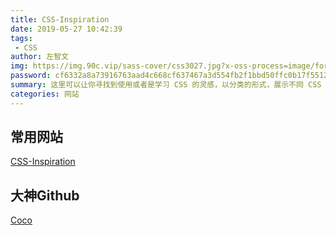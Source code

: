 ```yaml
---
title: CSS-Inspiration
date: 2019-05-27 10:42:39
tags:
 - CSS
author: 左智文
img: https://img.90c.vip/sass-cover/css3027.jpg?x-oss-process=image/format,webp
password: cf6332a8a73916763aad4c668cf637467a3d554fb2f1bbd50ffc0b17f55129bc
summary: 这里可以让你寻找到使用或者是学习 CSS 的灵感，以分类的形式，展示不同 CSS 属性。
categories: 网站
---
```


## 常用网站

[CSS-Inspiration](https://chokcoco.github.io/CSS-Inspiration/#/)

## 大神Github

[Coco](https://github.com/chokcoco)